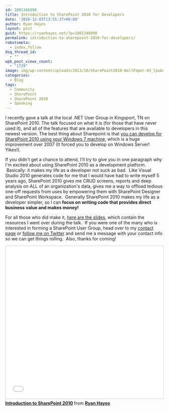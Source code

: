 ```yaml
---
id: 1001346990
title: Introduction to SharePoint 2010 for Developers
date: '2010-12-03T13:55:37+00:00'
author: Ryan Hayes
layout: post
guid: https://ryanhayes.net/?p=1001346990
permalink: introduction-to-sharepoint-2010-for-developers/
robotsmeta:
  - index,follow
dsq_thread_id:
  - ""
wpb_post_views_count:
  - "1729"
image: img/wp-content/uploads/2013/10/SharePoint2010-WallPaper-03_lpubqc.jpg
categories:
  - Blog
tags:
  - Community
  - SharePoint
  - SharePoint 2010
  - Speaking
---
```

I recently gave a talk at the local .NET User Group in Kingsport, TN on SharePoint 2010. The talk focused on what it is (for those that have never used it), and all of the features that are available to developers in this newest version. The best thing about Sharepoint is that [you can develop for SharePoint 2010 using your Windows 7 machine](/how-to-install-sharepoint-server-2010-rtm-on-windows/), which is a huge improvement over 2007 (It forced you to develop on Windows Server! Yikes!).

If you didn't get a chance to attend, I'll try to give you in one paragraph why I'm excited about using SharePoint 2010 as a development platform.  Basically: it makes my life as a developer not suck as bad.  Like Visual Studio 2010 generates code for me that I would have had to write myself 5 years ago, SharePoint 2010 gives me CRUD screens, reports and deep analysis on ALL of an organization's data, gives me a way to offload tedious one-off requests from uses by empowering them with SharePoint Designer and SharePoint Workspace.  Generally SharePoint 2010 makes my life as a developer simpler, so I can **focus on writing code that provides direct business value and makes money!**

For all those who did make it, [here are the slides](https://www.slideshare.net/MrRyanHayes/introduction-to-sharepoint-2010), which contain the resources I went over during the talk.  If you were one of the many who is interested in forming a SharePoint User Group, head over to my [contact page](/contact) or [follow me on Twitter](https://twitter.com/ryannosaurusrex) and send me a message with your contact info so we can get things rolling.  Also, thanks for coming!

<iframe src="//www.slideshare.net/slideshow/embed_code/key/cFp1P1SLrjQiSL" width="595" height="485" frameborder="0" marginwidth="0" marginheight="0" scrolling="no" style="border:1px solid #CCC; border-width:1px; margin-bottom:5px; max-width: 100%;" allowfullscreen> </iframe> <div style="margin-bottom:5px"> <strong> <a href="//www.slideshare.net/MrRyanHayes/introduction-to-sharepoint-2010" title="Introduction to SharePoint 2010" target="_blank">Introduction to SharePoint 2010</a> </strong> from <strong><a href="https://www.slideshare.net/MrRyanHayes" target="_blank">Ryan Hayes</a></strong> </div>
